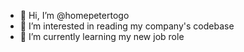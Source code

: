 - 👋 Hi, I’m @homepetertogo
- 👀 I’m interested in reading my company's codebase
- 🌱 I’m currently learning my new job role

<!---
homepetertogo/homepetertogo is a ✨ special ✨ repository because its `README.md` (this file) appears on your GitHub profile.
You can click the Preview link to take a look at your changes.
--->
